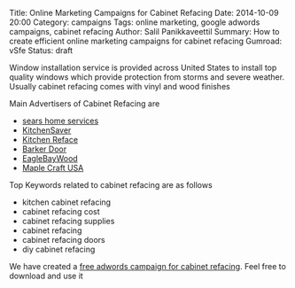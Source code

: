 Title: Online Marketing Campaigns for Cabinet Refacing
Date: 2014-10-09 20:00
Category: campaigns
Tags: online marketing, google adwords campaigns, cabinet refacing
Author: Salil Panikkaveettil
Summary: How to create efficient online marketing campaigns for cabinet refacing
Gumroad: vSfe
Status: draft

Window installation service is provided across United States to install top quality windows which provide protection from storms and severe weather. Usually cabinet refacing comes with vinyl and wood finishes

Main Advertisers of Cabinet Refacing are 

- [sears home services](http://www.searshomeimprovements.com/ "sears home services Cabinet Refacing")
- [KitchenSaver](http://www.kitchensaverpa.com/ "KitchenSaver Cabinet Refacing")
- [Kitchen Reface](http://www.kitchenreface.com/ "Kitchen Reface Cabinet Refacing")
- [Barker Door](http://www.barkerdoor.com/ "Barker Door Cabinet Refacing")
- [EagleBayWood](http://www.eaglebaywood.com/ "EagleBayWood Cabinet Refacing")
- [Maple Craft USA](http://www.maplecraftusa.com/ "Maple Craft USA Cabinet Refacing")

Top Keywords related to cabinet refacing are as follows

- kitchen cabinet refacing
- cabinet refacing cost
- cabinet refacing supplies
- cabinet refacing
- cabinet refacing doors
- diy cabinet refacing

We have created a [free adwords campaign for cabinet refacing](https://gumroad.com/l/vSfe "free adwords campaign for cabinet refacing"). Feel free to download and use it

